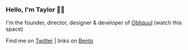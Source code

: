 ### Hello, I'm Taylor 👋🏻

I'm the founder, director, designer & developer of [Obliquul](https://obliquul.com/) (watch this space)

Find me on [Twitter](https://twitter.com/tdeverx) | links on [Bento](https://bento.com/tdeverx)
